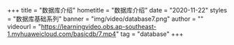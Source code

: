 +++
    title = "数据库介绍"
    hometitle = "数据库介绍"
    date = "2020-11-22"
    styles = "数据库基础系列"
    banner = "img/video/database7.png"
    author = ""
    videourl = "https://learningvideo.obs.ap-southeast-1.myhuaweicloud.com/basicdb/7.mp4" 
    tag = "database"
+++
